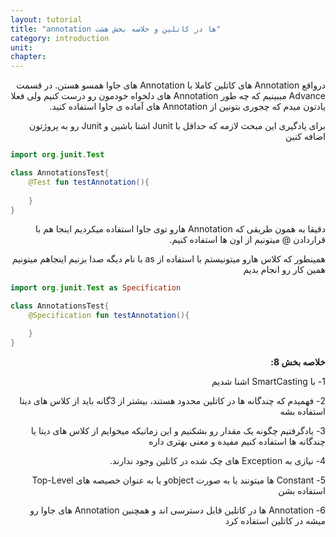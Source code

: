 ```yaml
---
layout: tutorial
title: "annotation ها در کاتلین و خلاصه بخش هشت"
category: introduction
unit: 
chapter: 
---
```



<div dir="rtl" markdown="1">



درواقع Annotation های کاتلین کاملا با Annotation های جاوا همسو هستن. در قسمت Advance میبینیم که چه طور Annotation های دلخواه خودمون رو درست کنیم ولی فعلا یادتون میدم که چجوری بتونین از Annotation های آماده ی جاوا استفاده کنید.

برای یادگیری این مبحث لازمه که حداقل با Junit اشنا باشین و Junit رو به پروژتون اضافه کنین

</div>

```kotlin
import org.junit.Test

class AnnotationsTest{
    @Test fun testAnnotation(){
        
    }
}
```

<div dir="rtl" markdown="1">

دقیقا به همون طریقی که Annotation هارو توی جاوا استفاده میکردیم اینجا هم با قراردادن @ میتونیم از اون ها استفاده کنیم.

همینطور که کلاس هارو میتونیستم با استفاده از as با نام دیگه صدا بزنیم اینجاهم میتونیم همین کار رو انجام بدیم

</div>

```kotlin
import org.junit.Test as Specification

class AnnotationsTest{
    @Specification fun testAnnotation(){

    }
}
```

<div dir="rtl" markdown="1">

**خلاصه بخش 8:**

1-	با SmartCasting اشنا شدیم

2-	فهمیدم که چندگانه ها در کاتلین محدود هستند، بیشتر از 3گانه باید از کلاس های دیتا استفاده بشه

3-	یادگرفتیم چگونه یک مقدار رو بشکنیم و این زمانیکه میخوایم از کلاس های دیتا یا چندگانه ها استفاده کنیم مفیده و معنی بهتری داره

4-	نیازی به Exception های چک شده در کاتلین وجود ندارند.

5-	Constant ها میتونند یا به صورت objectو یا به عنوان خصیصه های Top-Level استفاده بشن

6-	Annotation ها در کاتلین قابل دسترسی اند و همچنین Annotation های جاوا رو میشه در کاتلین استفاده کرد


</div>
